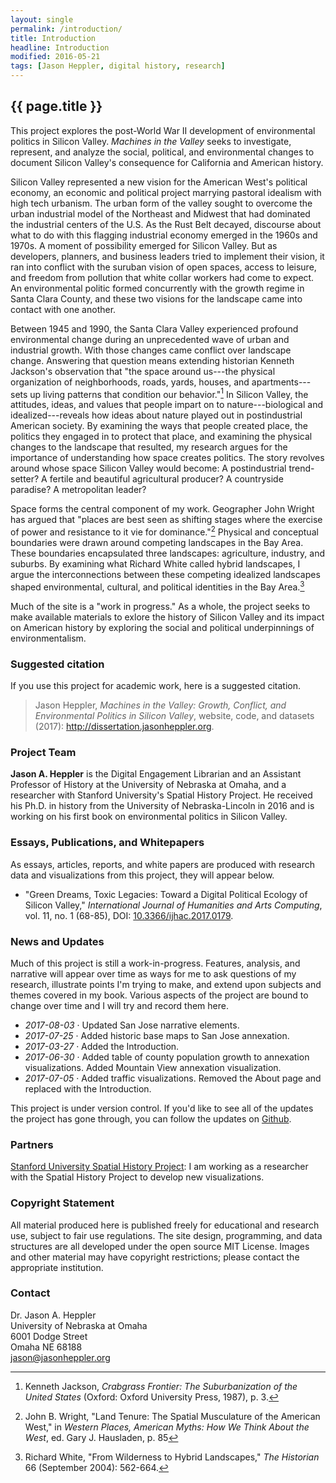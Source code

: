 ```yaml
---
layout: single
permalink: /introduction/
title: Introduction
headline: Introduction
modified: 2016-05-21
tags: [Jason Heppler, digital history, research]
---
```


## {{ page.title }}

This project explores the post-World War II development of environmental politics in Silicon Valley. *Machines in the Valley* seeks to investigate, represent, and analyze the social, political, and environmental changes to document Silicon Valley's consequence for California and American history. 

Silicon Valley represented a new vision for the American West's political economy, an economic and political project marrying pastoral idealism with high tech urbanism. The urban form of the valley sought to overcome the urban industrial model of the Northeast and Midwest that had dominated the industrial centers of the U.S. As the Rust Belt decayed, discourse about what to do with this flagging industrial economy emerged in the 1960s and 1970s. A moment of possibility emerged for Silicon Valley. But as developers, planners, and business leaders tried to implement their vision, it ran into conflict with the suruban vision of open spaces, access to leisure, and freedom from pollution that white collar workers had come to expect. An environmental politic formed concurrently with the growth regime in Santa Clara County, and these two visions for the landscape came into contact with one another.

Between 1945 and 1990, the Santa Clara Valley experienced profound 
environmental change during an unprecedented wave of urban and 
industrial growth. With those changes came conflict over landscape 
change. Answering that question means extending historian Kenneth 
Jackson's observation that "the space around us---the physical 
organization of neighborhoods, roads, yards, houses, and 
apartments---sets up living patterns that condition our behavior."[^3] In 
Silicon Valley, the attitudes, ideas, and values that people impart on 
to nature---biological and idealized---reveals how ideas about nature 
played out in postindustrial American society. By examining the ways 
that people created place, the politics they engaged in to protect that 
place, and examining the physical changes to the landscape that 
resulted, my research argues for the importance of understanding how 
space creates politics. The story revolves around whose space Silicon 
Valley would become: A postindustrial trend-setter? A fertile and 
beautiful agricultural producer? A countryside paradise? A metropolitan 
leader?

Space forms the central component of my work. Geographer John Wright has 
argued that "places are best seen as shifting stages where the exercise 
of power and resistance to it vie for dominance."[^1] Physical and 
conceptual boundaries were drawn around competing landscapes in the Bay 
Area. These boundaries encapsulated three landscapes: agriculture, 
industry, and suburbs. By examining 
what Richard White called hybrid landscapes, I argue the 
interconnections between these competing idealized landscapes shaped 
environmental, cultural, and political identities in the Bay Area.[^2]

Much of the site is a "work in progress." As a whole, the project seeks to make available materials to exlore the history of Silicon Valley and its impact on American history by exploring the social and political underpinnings of environmentalism.

### Suggested citation

If you use this project for academic work, here is a suggested citation.

> Jason Heppler, *Machines in the Valley: Growth, Conflict, and Environmental Politics in Silicon Valley*, website, code, and datasets (2017): <http://dissertation.jasonheppler.org>.

### Project Team

**Jason A. Heppler** is the Digital Engagement Librarian and an Assistant Professor of History at the University of Nebraska at Omaha, and a researcher with Stanford University's Spatial History Project. He received his Ph.D. in history from the University of Nebraska-Lincoln in 2016 and is working on his first book on environmental politics in Silicon Valley.

### Essays, Publications, and Whitepapers 

As essays, articles, reports, and white papers are produced with research data and visualizations from this project, they will appear below.

- "Green Dreams, Toxic Legacies: Toward a Digital Political Ecology of Silicon Valley," *International Journal of Humanities and Arts Computing*, vol. 11, no. 1 (68-85), DOI: [10.3366/ijhac.2017.0179](http://www.euppublishing.com/doi/abs/10.3366/ijhac.2017.0179).

### News and Updates

Much of this project is still a work-in-progress. Features, analysis, 
and narrative will appear over time as ways for me to ask questions of 
my research, illustrate points I'm trying to make, and extend upon 
subjects and themes covered in my book. Various aspects 
of the project are bound to change over time and I will try and record them here.

- *2017-08-03* &middot; Updated San Jose narrative elements. 
- *2017-07-25* &middot; Added historic base maps to San Jose annexation.
- *2017-03-27* &middot; Added the Introduction.
- *2017-06-30* &middot; Added table of county population growth to annexation visualizations. Added Mountain View annexation visualization.
- *2017-07-05* &middot; Added traffic visualizations. Removed the About page and replaced with the Introduction.

This project is under version control. If you'd like to see all of the updates the project has gone through, you can follow the updates on [Github](https://github.com/hepplerj/machinesvalley).

### Partners

[Stanford University Spatial History Project](http://www.stanford.edu/group/spatialhistory/): I am working as a researcher with the Spatial History Project to develop new visualizations.

### Copyright Statement

All material produced here is published freely for educational and research use, subject to fair use regulations. The site design, programming, and data structures are all developed under the open source MIT License. Images and other material may have copyright restrictions; please contact the appropriate institution.

### Contact

Dr. Jason A. Heppler  
University of Nebraska at Omaha  
6001 Dodge Street  
Omaha NE 68188  
[jason@jasonheppler.org](mailto:jason@jasonheppler.org)

[^3]: Kenneth Jackson, *Crabgrass Frontier: The Suburbanization of the United States* (Oxford: Oxford University Press, 1987), p. 3.  

[^1]: John B. Wright, "Land Tenure: The Spatial Musculature of the American West," in *Western Places, American Myths: How We Think About the West*, ed. Gary J. Hausladen, p. 85 

[^2]: Richard White, "From Wilderness to Hybrid Landscapes," *The Historian* 66 (September 2004): 562-664.
